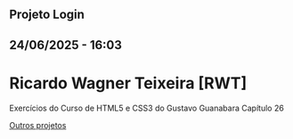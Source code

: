 ## Projeto Login
## 24/06/2025 - 16:03
# Ricardo Wagner Teixeira [RWT]

Exercícios do Curso de HTML5 e CSS3 do Gustavo Guanabara
Capítulo 26

<a href="https://rwteixeira.github.io/" target="_blanck">Outros projetos</a>
<br>
